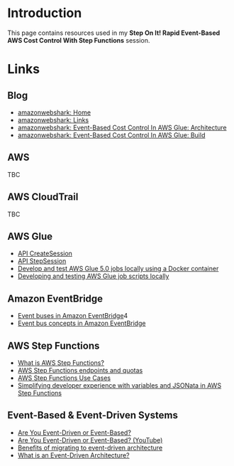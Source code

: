# Introduction

This page contains resources used in my **Step On It! Rapid Event-Based AWS Cost Control With Step Functions** session.


# Links

## Blog
- [amazonwebshark: Home](https://amazonwebshark.com/)
- [amazonwebshark: Links](https://amazonwebshark.com/links/)
- [amazonwebshark: Event-Based Cost Control In AWS Glue: Architecture](https://amazonwebshark.com/event-based-cost-control-in-aws-glue-architecture/)
- [amazonwebshark: Event-Based Cost Control In AWS Glue: Build](https://amazonwebshark.com/event-based-cost-control-in-aws-glue-build/)

## AWS
TBC


## AWS CloudTrail
TBC


## AWS Glue
- [API CreateSession](https://docs.aws.amazon.com/glue/latest/webapi/API_CreateSession.html)
- [API StepSession](https://docs.aws.amazon.com/glue/latest/webapi/API_StopSession.html)
- [Develop and test AWS Glue 5.0 jobs locally using a Docker container](https://aws.amazon.com/blogs/big-data/develop-and-test-aws-glue-5-0-jobs-locally-using-a-docker-container/)
- [Developing and testing AWS Glue job scripts locally](https://docs.aws.amazon.com/glue/latest/dg/aws-glue-programming-etl-libraries.html)


## Amazon EventBridge
- [Event buses in Amazon EventBridge](https://docs.aws.amazon.com/eventbridge/latest/userguide/eb-event-bus.html)4
- [Event bus concepts in Amazon EventBridge](https://docs.aws.amazon.com/eventbridge/latest/userguide/eb-what-is-how-it-works-concepts.html)


## AWS Step Functions
- [What is AWS Step Functions?](https://docs.aws.amazon.com/step-functions/latest/dg/welcome.html)
- [AWS Step Functions endpoints and quotas](https://docs.aws.amazon.com/general/latest/gr/step-functions.html)
- [AWS Step Functions Use Cases](https://aws.amazon.com/step-functions/use-cases/)
- [Simplifying developer experience with variables and JSONata in AWS Step Functions](https://aws.amazon.com/blogs/compute/simplifying-developer-experience-with-variables-and-jsonata-in-aws-step-functions/)

## Event-Based & Event-Driven Systems
- [Are You Event-Driven or Event-Based?](https://jameseastham.co.uk/blog/draft-2025-01-21-are-you-event-driven-or-event-based/)
- [Are You Event-Driven or Event-Based? (YouTube)](https://www.youtube.com/watch?v=ySPFrW6_r_c)
- [Benefits of migrating to event-driven architecture](https://aws.amazon.com/blogs/compute/benefits-of-migrating-to-event-driven-architecture/)
- [What is an Event-Driven Architecture?](https://aws.amazon.com/event-driven-architecture/)